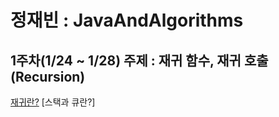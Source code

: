# 정재빈 : JavaAndAlgorithms

## 1주차(1/24 ~ 1/28)  주제 : 재귀 함수, 재귀 호출 (Recursion)
[재귀란?](https://github.com/jaebin1234/JavaAndAlgorithms-1/blob/main/jaebin/com/src/weeks_1/README.md)
[스택과 큐란?]



